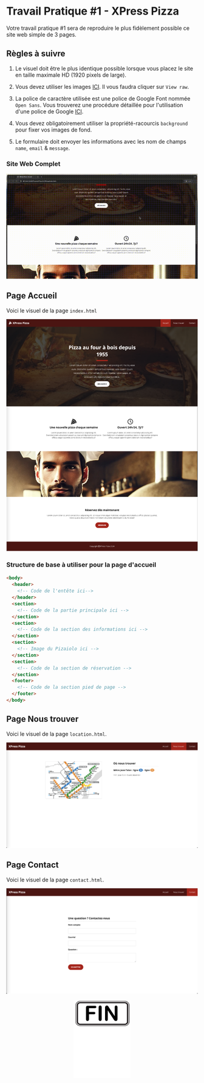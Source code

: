 # Travail Pratique #1 - XPress Pizza

Votre travail pratique #1 sera de reproduire le plus fidèlement possible ce site web simple de 3 pages.

## Règles à suivre

1. Le visuel doit être le plus identique possible lorsque vous placez le site en taille maximale HD (1920 pixels de large).

2. Vous devez utiliser les images [ICI](./_bin/images.zip). Il vous faudra cliquer sur `View raw`.

3. La police de caractère utilisée est une police de Google Font nommée `Open Sans`. Vous trouverez une procédure détaillée pour l'utilisation d'une police de Google [ICI](./Theorie/GoogleFont.md).

4. Vous devez obligatoirement utiliser la propriété-racourcis `background` pour fixer vos images de fond.

5. Le formulaire doit envoyer les informations avec les nom de champs `name`, `email` & `message`.

### Site Web Complet

![IMAGE](./images/xpress-pizza.gif)

## Page Accueil

Voici le visuel de la page `index.html`

![IMAGE](./images/accueil.png)

### Structure de base à utiliser pour la page d'accueil

```html
<body>
  <header>
    <!-- Code de l'entête ici-->
  </header>
  <section>
    <!-- Code de la partie principale ici -->
  </section>
  <section>
    <!-- Code de la section des informations ici -->
  </section>
  <section>
    <!-- Image du Pizaiolo ici -->
  </section>
  <section>
    <!-- Code de la section de réservation -->
  </section>
  <footer>
    <!-- Code de la section pied de page -->
  </footer>
</body>
```

## Page Nous trouver

Voici le visuel de la page `location.html`.

![IMAGE](./images/nous-trouver.png)

## Page Contact

Voici le visuel de la page `contact.html`.

![IMAGE](./images/contact.png)

<p align="Center"><img src="./images/end.png" alt="drawing" width="150"/></p>
